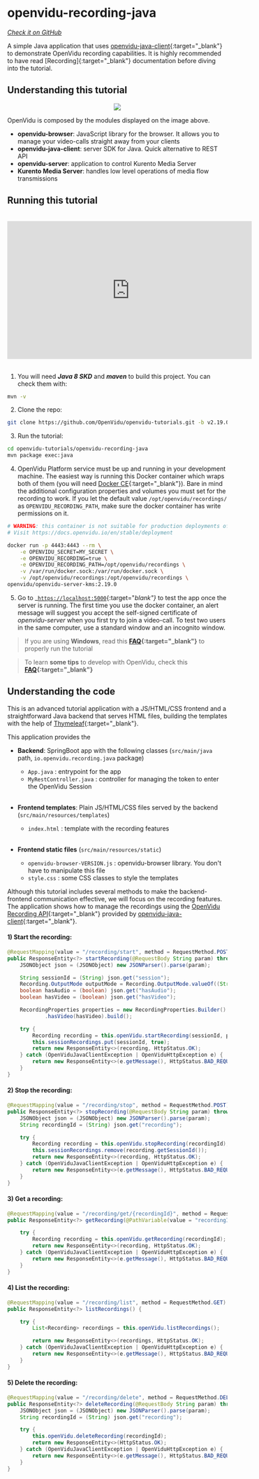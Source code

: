# openvidu-recording-java

<a href="https://github.com/OpenVidu/openvidu-tutorials/tree/master/openvidu-recording-java" target="_blank"><i class="icon ion-social-github"> Check it on GitHub</i></a>

A simple Java application that uses [openvidu-java-client](reference-docs/openvidu-java-client/){:target="_blank"} to demonstrate OpenVidu recording capabilities. It is highly recommended to have read [Recording]{:target="_blank"} documentation before diving into the tutorial.

## Understanding this tutorial

<p align="center">
  <img class="img-responsive" src="img/tutorials/openvidu-recording-java.png">
</p>

OpenVidu is composed by the modules displayed on the image above.

- **openvidu-browser**: JavaScript library for the browser. It allows you to manage your video-calls straight away from your clients
- **openvidu-java-client**: server SDK for Java. Quick alternative to REST API
- **openvidu-server**: application to control Kurento Media Server
- **Kurento Media Server**: handles low level operations of media flow transmissions

## Running this tutorial
<br>
<iframe style="display:block; margin: auto;" width="560" height="315" src="https://www.youtube.com/embed/swJ2T8z3bd8?rel=0" title="YouTube video player" frameborder="0" allow="accelerometer; autoplay; clipboard-write; encrypted-media; gyroscope; picture-in-picture" allowfullscreen></iframe>
<br>

1) You will need **_Java 8 SKD_**  and **_maven_** to build this project. You can check them with:

```bash
mvn -v
```

2) Clone the repo:

```bash
git clone https://github.com/OpenVidu/openvidu-tutorials.git -b v2.19.0
```

3) Run the tutorial:

```bash
cd openvidu-tutorials/openvidu-recording-java
mvn package exec:java
```

4) OpenVidu Platform service must be up and running in your development machine. The easiest way is running this Docker container which wraps both of them (you will need [Docker CE](https://store.docker.com/search?type=edition&offering=community){:target="_blank"}). Bare in mind the additional configuration properties and volumes you must set for the recording to work. If you let the default value `/opt/openvidu/recordings/` as `OPENVIDU_RECORDING_PATH`, make sure the docker container has write permissions on it.

```bash
# WARNING: this container is not suitable for production deployments of OpenVidu Platform
# Visit https://docs.openvidu.io/en/stable/deployment

docker run -p 4443:4443 --rm \
    -e OPENVIDU_SECRET=MY_SECRET \
    -e OPENVIDU_RECORDING=true \
    -e OPENVIDU_RECORDING_PATH=/opt/openvidu/recordings \
    -v /var/run/docker.sock:/var/run/docker.sock \
    -v /opt/openvidu/recordings:/opt/openvidu/recordings \
openvidu/openvidu-server-kms:2.19.0
```

5) Go to _[`https://localhost:5000`](https://localhost:5000){:target="_blank"}_ to test the app once the server is running. The first time you use the docker container, an alert message will suggest you accept the self-signed certificate of _openvidu-server_ when you first try to join a video-call. To test two users in the same computer, use a standard window and an incognito window.

> If you are using **Windows**, read this **[FAQ](troubleshooting/#3-i-am-using-windows-to-run-the-tutorials-develop-my-app-anything-i-should-know){:target="_blank"}** to properly run the tutorial

> To learn **some tips** to develop with OpenVidu, check this **[FAQ](troubleshooting/#2-any-tips-to-make-easier-the-development-of-my-app-with-openvidu){:target="_blank"}**


## Understanding the code

This is an advanced tutorial application with a JS/HTML/CSS frontend and a straightforward Java backend that serves HTML files, building the templates with the help of [Thymeleaf](http://www.thymeleaf.org/){:target="_blank"}.


This application provides the

- **Backend**: SpringBoot app with the following classes (`src/main/java` path, `io.openvidu.recording.java` package)
	- `App.java` : entrypoint for the app
	- `MyRestController.java` : controller for managing the token to enter the OpenVidu Session<br><br>

- **Frontend templates**: Plain JS/HTML/CSS files served by the backend (`src/main/resources/templates`)
	- `index.html` : template with the recording features<br><br>

- **Frontend static files** (`src/main/resources/static`)
 	- `openvidu-browser-VERSION.js` : openvidu-browser library. You don't have to manipulate this file
	- `style.css` : some CSS classes to style the templates


Although this tutorial includes several methods to make the backend-frontend communication effective, we will focus on the recording features. The application shows how to manage the recordings using the [OpenVidu Recording API](reference-docs/REST-API/#the-recording-object){:target="_blank"} provided by [openvidu-java-client](reference-docs/openvidu-java-client/#manage-recordings){:target="_blank"}.

#### 1) Start the recording:

```java
@RequestMapping(value = "/recording/start", method = RequestMethod.POST)
public ResponseEntity<?> startRecording(@RequestBody String param) throws ParseException {
	JSONObject json = (JSONObject) new JSONParser().parse(param);

	String sessionId = (String) json.get("session");
	Recording.OutputMode outputMode = Recording.OutputMode.valueOf((String) json.get("outputMode"));
	boolean hasAudio = (boolean) json.get("hasAudio");
	boolean hasVideo = (boolean) json.get("hasVideo");

	RecordingProperties properties = new RecordingProperties.Builder().outputMode(outputMode).hasAudio(hasAudio)
			.hasVideo(hasVideo).build();

	try {
		Recording recording = this.openVidu.startRecording(sessionId, properties);
		this.sessionRecordings.put(sessionId, true);
		return new ResponseEntity<>(recording, HttpStatus.OK);
	} catch (OpenViduJavaClientException | OpenViduHttpException e) {
		return new ResponseEntity<>(e.getMessage(), HttpStatus.BAD_REQUEST);
	}
}
```

#### 2) Stop the recording:

```java
@RequestMapping(value = "/recording/stop", method = RequestMethod.POST)
public ResponseEntity<?> stopRecording(@RequestBody String param) throws ParseException {
	JSONObject json = (JSONObject) new JSONParser().parse(param);
	String recordingId = (String) json.get("recording");

	try {
		Recording recording = this.openVidu.stopRecording(recordingId);
		this.sessionRecordings.remove(recording.getSessionId());
		return new ResponseEntity<>(recording, HttpStatus.OK);
	} catch (OpenViduJavaClientException | OpenViduHttpException e) {
		return new ResponseEntity<>(e.getMessage(), HttpStatus.BAD_REQUEST);
	}
}
```

#### 3) Get a recording:

```java
@RequestMapping(value = "/recording/get/{recordingId}", method = RequestMethod.GET)
public ResponseEntity<?> getRecording(@PathVariable(value = "recordingId") String recordingId) {

	try {
		Recording recording = this.openVidu.getRecording(recordingId);
		return new ResponseEntity<>(recording, HttpStatus.OK);
	} catch (OpenViduJavaClientException | OpenViduHttpException e) {
		return new ResponseEntity<>(e.getMessage(), HttpStatus.BAD_REQUEST);
	}
}
```


#### 4) List the recording:

```java
@RequestMapping(value = "/recording/list", method = RequestMethod.GET)
public ResponseEntity<?> listRecordings() {

	try {
		List<Recording> recordings = this.openVidu.listRecordings();

		return new ResponseEntity<>(recordings, HttpStatus.OK);
	} catch (OpenViduJavaClientException | OpenViduHttpException e) {
		return new ResponseEntity<>(e.getMessage(), HttpStatus.BAD_REQUEST);
	}
}
```

#### 5) Delete the recording:

```java
@RequestMapping(value = "/recording/delete", method = RequestMethod.DELETE)
public ResponseEntity<?> deleteRecording(@RequestBody String param) throws ParseException {
	JSONObject json = (JSONObject) new JSONParser().parse(param);
	String recordingId = (String) json.get("recording");

	try {
		this.openVidu.deleteRecording(recordingId);
		return new ResponseEntity<>(HttpStatus.OK);
	} catch (OpenViduJavaClientException | OpenViduHttpException e) {
		return new ResponseEntity<>(e.getMessage(), HttpStatus.BAD_REQUEST);
	}
}
```



<link rel="stylesheet" href="https://cdnjs.cloudflare.com/ajax/libs/fancybox/3.1.20/jquery.fancybox.min.css" />
<script src="https://cdnjs.cloudflare.com/ajax/libs/fancybox/3.1.20/jquery.fancybox.min.js"></script>
<script>
  $().fancybox({
    selector : '[data-fancybox="gallery"]',
    infobar : true,
    arrows : false,
    loop: true,
    protect: true,
    transitionEffect: 'slide',
    buttons : [
        'close'
    ],
    clickOutside : 'close',
    clickSlide   : 'close',
  });
</script>